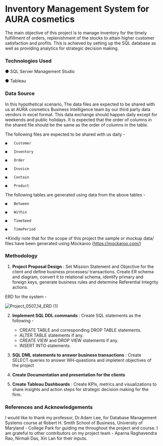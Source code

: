# Inventory Management System for AURA cosmetics 


 The main objective of this project is to manage inventory for the timely fulfillment of orders, replenishment of the stocks to attain higher customer satisfaction and profits. This is achieved by setting up the SQL database as well as providing analytics for strategic decision making.

 ### Technologies Used
 
 ●	SQL Server Management Studio
 
 ●	Tableau

 ### Data Source

In this hypothetical scenario, The data files are expected to be shared with us at AURA cosmetics Business Intelligence team by our third party data vendors in excel format. This data exchange should happen daily except for weekends and public holidays. It is expected that the order of columns in the shared file should be the same as the order of columns in the table. 

The following files are expected to be shared with us daily -

    ●	Customer
    
    ●	Inventory
    
    ●	Order
    
    ●	Invoice
    
    ●	Contain
  
    ●	Product

The following tables are generated using data from the above tables -
 
    ●	Between
    
    ●	Within
    
    ●	TimeSeed
    
    ●	TimePeriod

*Kindly note that for the scope of this project the sample or mockup data/ files have been generated using Mockaroo (https://mockaroo.com/)

### Methodology

1. **Project Proposal Design** :
   Set Mission Statement and Objective for the client and define business processes/ transactions. Create ER schema and diagram, convert it to relational schema, identify primary and foreign keys, generate business rules and determine Referential Integrity actions.

  ERD for the system - 
  
  ![Project_0507_14_ERD (1)](https://github.com/AYamdagni/Inventory-Management-System/assets/136560732/9a2257e5-15e6-4060-8da7-95f6df44f538)

2. **Implement SQL DDL commands** :
   Create SQL statements as the following -
    * CREATE TABLE and corresponding DROP TABLE statements.
    * ALTER TABLE statements if any.
    * CREATE VIEW and DROP VIEW statements if any.
    * INSERT INTO statements.

3. **SQL DML statements to answer business transactions**  :
   Create SELECT queries to answer WH-questions and impletent objectives of the project

4. **Create Documentation and presentation for the clients**

5. **Create Tableau Dashboards** : Create KPIs, metrics and visualizations to share insights and action steps for strategic decision making for the firm. 


### References and Acknowledgements

I would like to thank my professor, Dr.Adam Lee, for Database Management Systems course at Robert H. Smith School of Business, University of Maryland - College Park for guiding me throughout the project and course. I am grateful to other contributors on my project team - Aparna Raghavendra Rao, Nirmali Das, Xin Lan for their inputs.
